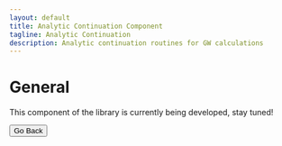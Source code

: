 ```yaml
---
layout: default
title: Analytic Continuation Component
tagline: Analytic Continuation
description: Analytic continuation routines for GW calculations
---
```


# General

This component of the library is currently being developed, stay tuned!

<button onclick="goBack()">Go Back</button>

<script>
function goBack() {
  window.history.back();
}
</script>
